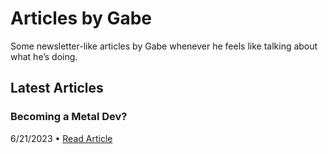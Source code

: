 # Articles by Gabe
Some newsletter-like articles by Gabe whenever he feels like talking about what he’s doing.
## Latest Articles 
### Becoming a Metal Dev?
6/21/2023 • [Read Article](https://github.com/gabefletch/articles/blob/main/21june2023.md)
